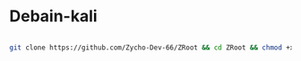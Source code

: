 # Debain-kali

```bash

git clone https://github.com/Zycho-Dev-66/ZRoot && cd ZRoot && chmod +x * && bash ZRoot.sh

```
